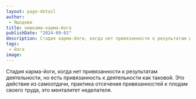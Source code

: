 ```yaml
---
layout: page-detail
author:
 - Яшодеви
title: нишкама-карма-йога
publishDate: "2024-09-01"
description: Стадия карма-йоги, когда нет привязанности к результатам деятельности, но есть привязанность к деятельности как таковой. Это действие из самоотдачи, практика отсечения привязанностей к плодам своего труда, это менталитет неделателя.
tags:
 - йога
image: 
---
```


Стадия карма-йоги, когда нет привязанности к результатам деятельности, но есть привязанность к деятельности как таковой. Это действие из самоотдачи, практика отсечения привязанностей к плодам своего труда, это менталитет неделателя.

